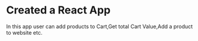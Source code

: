# Created a  React App
In this app user can add products to Cart,Get total Cart Value,Add a product to website etc.
